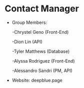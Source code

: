 # Contact Manager
- Group Members:
  
    -Chrystel Geno (Front-End)
  
    -Dion Lin (API)
  
    -Tyler Matthews (Database)
  
    -Alyssa Rodriguez (Front-End)
  
    -Alessandro Sandri (PM, API)

- Website: deepblue.page

